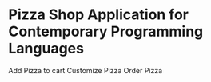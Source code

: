 # Pizza Shop Application for Contemporary Programming Languages

Add Pizza to cart
Customize Pizza
Order Pizza
